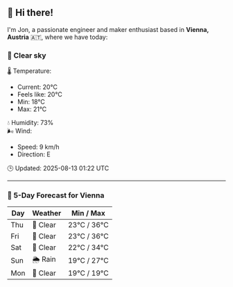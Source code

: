 ## 👋 Hi there!

I'm Jon, a passionate engineer and maker enthusiast based in **Vienna, Austria** 🇦🇹, where we have today:

### 🌙 Clear sky 

🌡️ Temperature: 
* Current: 20°C
* Feels like: 20°C
* Min: 18°C 
* Max: 21°C  

💧 Humidity: 73%  
🌬️ Wind: 
* Speed: 9 km/h 
* Direction: E  

🕒 Updated: 2025-08-13 01:22 UTC

---

### 📅 5-Day Forecast for Vienna

| Day | Weather | Min / Max |
|-----|---------|------------|
| Thu | 🌙 Clear | 23°C / 36°C |
| Fri | 🌙 Clear | 23°C / 36°C |
| Sat | 🌙 Clear | 22°C / 34°C |
| Sun | 🌦️ Rain | 19°C / 27°C |
| Mon | 🌙 Clear | 19°C / 19°C |
